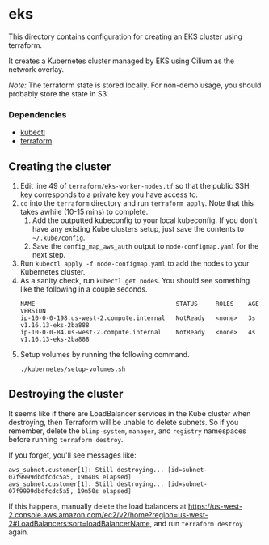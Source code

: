 # eks

This directory contains configuration for creating an EKS cluster using terraform.

It creates a Kubernetes cluster managed by EKS using Cilium as the network
overlay.

_Note:_ The terraform state is stored locally. For non-demo usage, you should
probably store the state in S3.

### Dependencies

* [kubectl](https://kubernetes.io/docs/tasks/tools/install-kubectl/)
* [terraform](https://www.terraform.io/downloads.html)

## Creating the cluster

1. Edit line 49 of `terraform/eks-worker-nodes.tf` so that the public SSH key corresponds to
   a private key you have access to.
1. `cd` into the `terraform` directory and  run `terraform apply`. Note that
   this takes awhile (10-15 mins) to complete.
   1. Add the outputted kubeconfig to your local kubeconfig. If you don't have
      any existing Kube clusters setup, just save the contents to
      `~/.kube/config`.
   1. Save the `config_map_aws_auth` output to `node-configmap.yaml` for the next step.
1. Run `kubectl apply -f node-configmap.yaml` to add the nodes to your Kubernetes cluster.
1. As a sanity check, run `kubectl get nodes`. You should see something like the following in a couple seconds.
   ```
   NAME                                       STATUS     ROLES    AGE   VERSION
   ip-10-0-0-198.us-west-2.compute.internal   NotReady   <none>   3s    v1.16.13-eks-2ba888
   ip-10-0-0-84.us-west-2.compute.internal    NotReady   <none>   4s    v1.16.13-eks-2ba888
   ```
1. Setup volumes by running the following command.
   ```
   ./kubernetes/setup-volumes.sh
   ```

<!--
TODO: Cilium isn't working reliably. It sometimes breaks networking on the node.
TODO: Add [helm](https://helm.sh/docs/helm/helm_install/) as a dependency.
1. Setup networking and volumes by running the following command.
   ```
   helm plugin install https://github.com/databus23/helm-diff
   helm repo add cilium https://helm.cilium.io/
   ./kubernetes/setup-volumes-and-cilium.sh
   ```
1. As a sanity check, run `kubectl get pods --all-namespaces`. You should eventually see something like this.
   ```
   NAMESPACE     NAME                              READY   STATUS    RESTARTS   AGE
   cni-cilium    cilium-jbh7p                      1/1     Running   0          2m48s
   cni-cilium    cilium-njnkh                      1/1     Running   0          2m48s
   cni-cilium    cilium-node-init-cgrl9            1/1     Running   0          2m48s
   cni-cilium    cilium-node-init-nz9qx            1/1     Running   0          2m48s
   cni-cilium    cilium-operator-95999cf55-cvz79   1/1     Running   2          2m48s
   kube-system   coredns-5946c5d67c-n9j4v          1/1     Running   0          8m38s
   kube-system   coredns-5946c5d67c-rz68n          1/1     Running   0          101s
   kube-system   kube-proxy-6mfqc                  1/1     Running   0          3m22s
   kube-system   kube-proxy-vqbxl                  1/1     Running   0          3m20s
   ```
-->

## Destroying the cluster

It seems like if there are LoadBalancer services in the Kube cluster when
destroying, then Terraform will be unable to delete subnets. So if you
remember, delete the `blimp-system`, `manager`, and `registry` namespaces
before running `terraform destroy`.

If you forget, you'll see messages like:

```
aws_subnet.customer[1]: Still destroying... [id=subnet-07f9999dbdfcdc5a5, 19m40s elapsed]
aws_subnet.customer[1]: Still destroying... [id=subnet-07f9999dbdfcdc5a5, 19m50s elapsed]
```

If this happens, manually delete the load balancers at
https://us-west-2.console.aws.amazon.com/ec2/v2/home?region=us-west-2#LoadBalancers:sort=loadBalancerName,
and run `terraform destroy` again.
